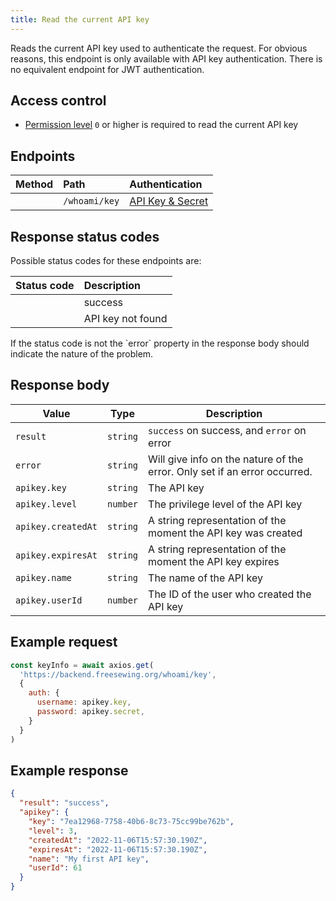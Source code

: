 ```yaml
---
title: Read the current API key
---
```


Reads the current API key used to authenticate the request.
For obvious reasons, this endpoint is only available with API key authentication.
There is no equivalent endpoint for JWT authentication.

## Access control

- [Permission level](/reference/backend/rbac) `0` or higher is required to read the current API key

## Endpoints

| Method    | Path | Authentication |
| --------: | :--- | :------------- |
| <Method get /> | `/whoami/key` | [API Key & Secret](/reference/backend/authentication#key-authentication) |

## Response status codes

Possible status codes for these endpoints are:

| Status code | Description |
| ----------: | :---------- |
| <StatusCode status="200"/> | success |
| <StatusCode status="404"/> | API key not found |

<Note>
If the status code is not <StatusCode status="200" /> the `error` property
in the response body should indicate the nature of the problem.
</Note>

## Response body

| Value               | Type     | Description |
| ------------------- | -------- | ----------- |
| `result`            | `string` | `success` on success, and `error` on error |
| `error`             | `string` | Will give info on the nature of the error. Only set if an error occurred. |
| `apikey.key`        | `string` | The API key |
| `apikey.level`      | `number` | The privilege level of the API key |
| `apikey.createdAt`  | `string` | A string representation of the moment the API key was created |
| `apikey.expiresAt`  | `string` | A string representation of the moment the API key expires |
| `apikey.name`       | `string` | The name of the API key |
| `apikey.userId`     | `number` | The ID of the user who created the API key |

## Example request

```js
const keyInfo = await axios.get(
  'https://backend.freesewing.org/whoami/key',
  {
    auth: {
      username: apikey.key,
      password: apikey.secret,
    }
  }
)
```

## Example response
```200.json
{
  "result": "success",
  "apikey": {
    "key": "7ea12968-7758-40b6-8c73-75cc99be762b",
    "level": 3,
    "createdAt": "2022-11-06T15:57:30.190Z",
    "expiresAt": "2022-11-06T15:57:30.190Z",
    "name": "My first API key",
    "userId": 61
  }
}
